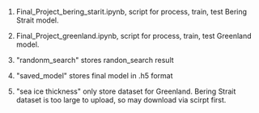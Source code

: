 1. Final_Project_bering_starit.ipynb, script for process, train, test Bering Strait model.
2. Final_Project_greenland.ipynb, script for process, train, test Greenland model.

3. "randonm_search" stores randon_search result
4. "saved_model" stores final model in .h5 format

5. "sea ice thickness" only store dataset for Greenland. Bering Strait dataset is too large to upload, so may download via scirpt first.

